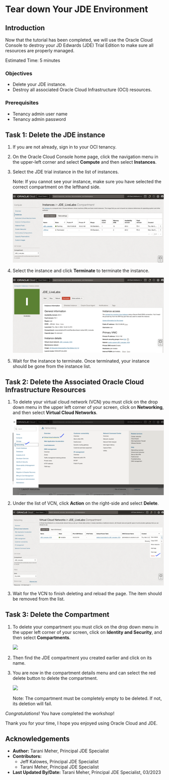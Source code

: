 # Tear down Your JDE Environment

## Introduction
Now that the tutorial has been completed, we will use the Oracle Cloud Console to destroy your JD Edwards (JDE) Trial Edition to make sure all resources are properly managed.

Estimated Time: 5 minutes


### Objectives
* Delete your JDE instance.
* Destroy all associated Oracle Cloud Infrastructure (OCI) resources.

### Prerequisites
* Tenancy admin user name
* Tenancy admin password

## Task 1: Delete the JDE instance

1. If you are not already, sign in to your OCI tenancy.

2. On the Oracle Cloud Console home page, click the navigation menu in the upper-left corner and select **Compute** and then select **Instances**.

3. Select the JDE trial instance in the list of instances.

   Note: If you cannot see your instance, make sure you have selected the correct compartment on the lefthand side.

   ![](./images/jde-trial-select_1.png " ")

4. Select the instance and click **Terminate** to terminate the instance.

   ![](./images/terminate-button_1.png " ")

5. Wait for the instance to terminate. Once terminated, your instance should be gone from the instance list.

## Task 2: Delete the Associated Oracle Cloud Infrastructure Resources

1. To delete your virtual cloud network (VCN) you must click on the drop down menu in the upper left corner of your screen, click on **Networking**, and then select **Virtual Cloud Networks**.

   ![](./images/vcn-select_1.png " ")

2. Under the list of VCN, click **Action** on the right-side and select **Delete**.

    ![](./images/vcn-terminate_1.png " ")

3. Wait for the VCN to finish deleting and reload the page. The item should be removed from the list.

## Task 3: Delete the Compartment

1. To delete your compartment you must click on the drop down menu in the upper left corner of your screen, click on **Identity and Security**, and then select **Compartments**.

   ![](./images/select-compartment.png " ")

2. Then find the JDE compartment you created earlier and click on its name.

3. You are now in the compartment details menu and can select the red delete button to delete the compartment.

   ![](./images/delete-compartment.png " ")

   Note: The compartment must be completely empty to be deleted. If not, its deletion will fail.



*Congratulations*! You have completed the workshop!

Thank you for your time, I hope you enjoyed using Oracle Cloud and JDE.

## Acknowledgements
* **Author:** Tarani Meher, Principal JDE Specialist
* **Contributors:**
    * Jeff Kalowes, Principal JDE Specialist
    * Tarani Meher, Principal JDE Specialist
* **Last Updated By/Date:** Tarani Meher, Principal JDE Specialist, 03/2023
